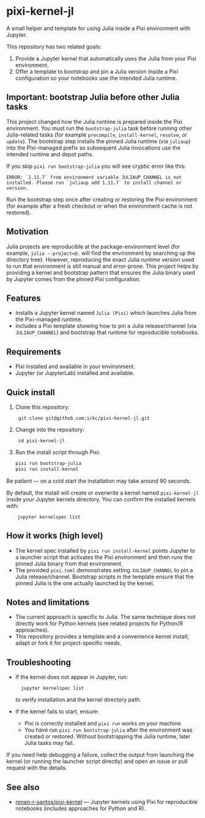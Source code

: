 # pixi-kernel-jl

A small helper and template for using Julia inside a Pixi environment with Jupyter.

This repository has two related goals:

1. Provide a Jupyter kernel that automatically uses the Julia from your Pixi environment.
2. Offer a template to bootstrap and pin a Julia version inside a Pixi configuration so your notebooks use the intended Julia runtime.

## Important: bootstrap Julia before other Julia tasks

This project changed how the Julia runtime is prepared inside the Pixi environment. You must run the `bootstrap-julia` task before running other Julia-related tasks (for example `precompile`, `install-kernel`, `resolve`, or `update`). The bootstrap step installs the pinned Julia runtime (via `juliaup`) into the Pixi-managed prefix so subsequent Julia invocations use the intended runtime and depot paths.

If you skip `pixi run bootstrap-julia` you will see cryptic error like this:

    ERROR: `1.11.7` from environment variable JULIAUP_CHANNEL is not installed. Please run `juliaup add 1.11.7` to install channel or version.

Run the bootstrap step once after creating or restoring the Pixi environment (for example after a fresh checkout or when the environment cache is not restored).

## Motivation

Julia projects are reproducible at the package-environment level (for example, `julia --project=@.` will find the environment by searching up the directory tree). However, reproducing the exact Julia *runtime* version used to run that environment is still manual and error-prone. This project helps by providing a kernel and bootstrap pattern that ensures the Julia binary used by Jupyter comes from the pinned Pixi configuration.

## Features

- Installs a Jupyter kernel named `Julia (Pixi)` which launches Julia from the Pixi-managed runtime.
- Includes a Pixi template showing how to pin a Julia release/channel (via `JULIAUP_CHANNEL`) and bootstrap that runtime for reproducible notebooks.

## Requirements

- Pixi installed and available in your environment.
- Jupyter (or JupyterLab) installed and available.

## Quick install

1. Clone this repository:

        git clone git@github.com:ickc/pixi-kernel-jl.git

2. Change into the repository:

        cd pixi-kernel-jl

3. Run the install script through Pixi:

    ```sh
    pixi run bootstrap-julia
    pixi run install-kernel
    ```

Be patient — on a cold start the installation may take around 90 seconds.

By default, the install will create or overwrite a kernel named `pixi-kernel-jl` inside your Jupyter kernels directory. You can confirm the installed kernels with:

        jupyter kernelspec list

## How it works (high level)

- The kernel spec installed by `pixi run install-kernel` points Jupyter to a launcher script that activates the Pixi environment and then runs the pinned Julia binary from that environment.
- The provided `pixi.toml` demonstrates setting `JULIAUP_CHANNEL` to pin a Julia release/channel. Bootstrap scripts in the template ensure that the pinned Julia is the one actually launched by the kernel.

## Notes and limitations

- The current approach is specific to Julia. The same technique does not directly work for Python kernels (see related projects for Python/R approaches).
- This repository provides a template and a convenience kernel install; adapt or fork it for project-specific needs.

## Troubleshooting

- If the kernel does not appear in Jupyter, run:

        jupyter kernelspec list

    to verify installation and the kernel directory path.

- If the kernel fails to start, ensure:
    - Pixi is correctly installed and `pixi run` works on your machine.
    - You have run `pixi run bootstrap-julia` after the environment was created or restored. Without bootstrapping the Julia runtime, later Julia tasks may fail.

If you need help debugging a failure, collect the output from launching the kernel (or running the launcher script directly) and open an issue or pull request with the details.

## See also

- [renan-r-santos/pixi-kernel](https://github.com/renan-r-santos/pixi-kernel) — Jupyter kernels using Pixi for reproducible notebooks (includes approaches for Python and R).
